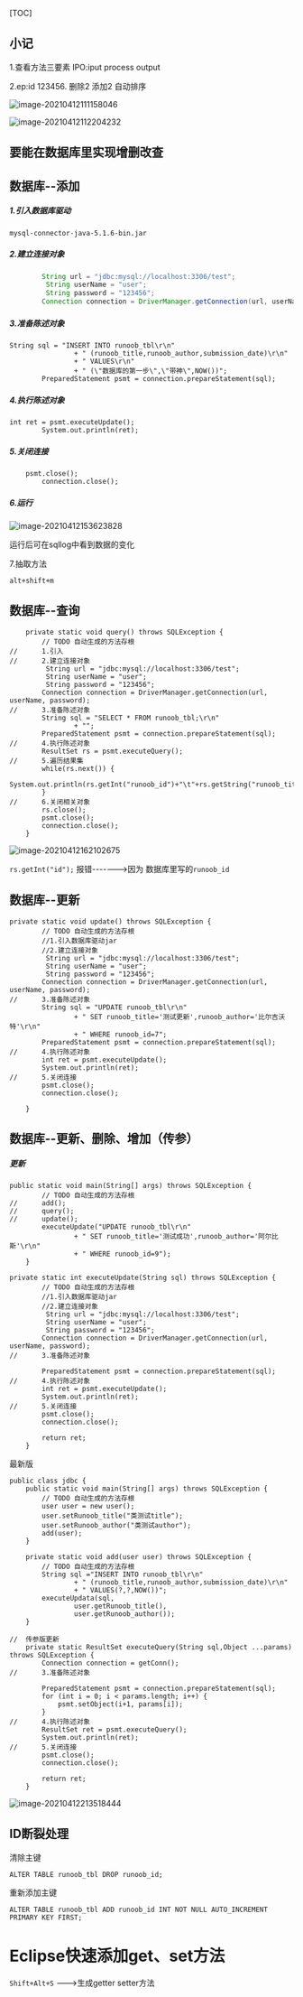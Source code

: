 [TOC]

## 小记

1.查看方法三要素  IPO:iput process output

2.ep:id 123456. 删除2 添加2 自动排序

![image-20210412111158046](https://raw.githubusercontent.com/Leopard-S/pics_bed/master/20210412111200.png)

![image-20210412112204232](https://raw.githubusercontent.com/Leopard-S/pics_bed/master/20210412112205.png)	

## 要能在数据库里实现增删改查

## 数据库--添加

##### 1.引入数据库驱动

`mysql-connector-java-5.1.6-bin.jar`

##### 2.建立连接对象

```java
 		String url = "jdbc:mysql://localhost:3306/test";
         String userName = "user";
         String password = "123456";
		Connection connection = DriverManager.getConnection(url, userName, password);
```

##### 3.准备陈述对象

```
String sql = "INSERT INTO runoob_tbl\r\n"
				+ "	(runoob_title,runoob_author,submission_date)\r\n"
				+ "	VALUES\r\n"
				+ "	(\"数据库的第一步\",\"带神\",NOW())";
		PreparedStatement psmt = connection.prepareStatement(sql);
```

##### 4.执行陈述对象		

```
int ret = psmt.executeUpdate();
		System.out.println(ret);
```

##### 5.关闭连接	

```
	psmt.close();
		connection.close();
```

##### 6.运行

![image-20210412153623828](https://raw.githubusercontent.com/Leopard-S/pics_bed/master/20210412153953.png)

运行后可在sqllog中看到数据的变化

7.抽取方法

`alt+shift+m`

## 数据库--查询

```
	private static void query() throws SQLException {
		// TODO 自动生成的方法存根
//		1.引入
//		2.建立连接对象
		 String url = "jdbc:mysql://localhost:3306/test";
         String userName = "user";
         String password = "123456";
		Connection connection = DriverManager.getConnection(url, userName, password);
//		3.准备陈述对象
		String sql = "SELECT * FROM runoob_tbl;\r\n"
				+ "";
		PreparedStatement psmt = connection.prepareStatement(sql);
//		4.执行陈述对象
		ResultSet rs = psmt.executeQuery();
//		5.遍历结果集
		while(rs.next()) {
			System.out.println(rs.getInt("runoob_id")+"\t"+rs.getString("runoob_title")+"\t"+rs.getString("runoob_author"));
		}
//		6.关闭相关对象
		rs.close();
		psmt.close();
		connection.close();
	}
```



![image-20210412162102675](https://raw.githubusercontent.com/Leopard-S/pics_bed/master/20210412162103.png)

`rs.getInt("id");`  报错------->因为 数据库里写的`runoob_id`

## 数据库--更新

```
private static void update() throws SQLException {
		// TODO 自动生成的方法存根
		//1.引入数据库驱动jar
		//2.建立连接对象
		 String url = "jdbc:mysql://localhost:3306/test";
         String userName = "user";
         String password = "123456";
		Connection connection = DriverManager.getConnection(url, userName, password);
//		3.准备陈述对象
		String sql = "UPDATE runoob_tbl\r\n"
				+ "	SET runoob_title='测试更新',runoob_author='比尔吉沃特'\r\n"
				+ "	WHERE runoob_id=7";
		PreparedStatement psmt = connection.prepareStatement(sql);
//		4.执行陈述对象
		int ret = psmt.executeUpdate();
		System.out.println(ret);
//		5.关闭连接
		psmt.close();
		connection.close();
		
	}
```

## 数据库--更新、删除、增加（传参）

##### 更新

```
public static void main(String[] args) throws SQLException {
		// TODO 自动生成的方法存根
//		add();
//		query();
//		update();
		executeUpdate("UPDATE runoob_tbl\r\n"
				+ "	SET runoob_title='测试成功',runoob_author='阿尔比斯'\r\n"
				+ "	WHERE runoob_id=9");
	}

private static int executeUpdate(String sql) throws SQLException {
		// TODO 自动生成的方法存根
		//1.引入数据库驱动jar
		//2.建立连接对象
		 String url = "jdbc:mysql://localhost:3306/test";
         String userName = "user";
         String password = "123456";
		Connection connection = DriverManager.getConnection(url, userName, password);
//		3.准备陈述对象
		
		PreparedStatement psmt = connection.prepareStatement(sql);
//		4.执行陈述对象
		int ret = psmt.executeUpdate();
		System.out.println(ret);
//		5.关闭连接
		psmt.close();
		connection.close();
		
		return ret;
	}
```

最新版

```
public class jdbc {
	public static void main(String[] args) throws SQLException {
		// TODO 自动生成的方法存根
		user user = new user();
		user.setRunoob_title("类测试title");
		user.setRunoob_author("类测试author");
		add(user);
	}
	
	private static void add(user user) throws SQLException {
		// TODO 自动生成的方法存根
		String sql ="INSERT INTO runoob_tbl\r\n"
				+ "	(runoob_title,runoob_author,submission_date)\r\n"
				+ "	VALUES(?,?,NOW())";
		executeUpdata(sql, 
				user.getRunoob_title(),
				user.getRunoob_author());
	}
	
//	传参版更新
	private static ResultSet executeQuery(String sql,Object ...params) throws SQLException {
		Connection connection = getConn();
//		3.准备陈述对象
		
		PreparedStatement psmt = connection.prepareStatement(sql);
		for (int i = 0; i < params.length; i++) {
			psmt.setObject(i+1, params[i]);
		}
//		4.执行陈述对象
		ResultSet ret = psmt.executeQuery();
		System.out.println(ret);
//		5.关闭连接
		psmt.close();
		connection.close();
		
		return ret;
	}

```

![image-20210412213518444](https://raw.githubusercontent.com/Leopard-S/pics_bed/master/20210412213519.png)



## ID断裂处理

清除主键

`ALTER TABLE runoob_tbl DROP runoob_id;`

重新添加主键

`ALTER TABLE runoob_tbl ADD runoob_id INT NOT NULL AUTO_INCREMENT PRIMARY KEY FIRST;`

# Eclipse快速添加get、set方法

`Shift+Alt+S` --->生成getter setter方法